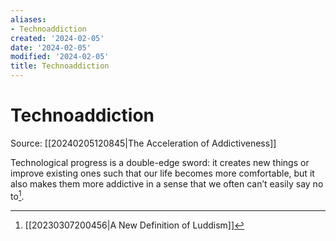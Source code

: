 ```yaml
---
aliases:
- Technoaddiction
created: '2024-02-05'
date: '2024-02-05'
modified: '2024-02-05'
title: Technoaddiction
---
```


# Technoaddiction

Source: [[20240205120845|The Acceleration of Addictiveness]]

Technological progress is a double-edge sword: it creates new things or improve existing ones such that our life becomes more comfortable, but it also makes them more addictive in a sense that we often can’t easily say no to[^1].

[^1]: [[20230307200456|A New Definition of Luddism]]